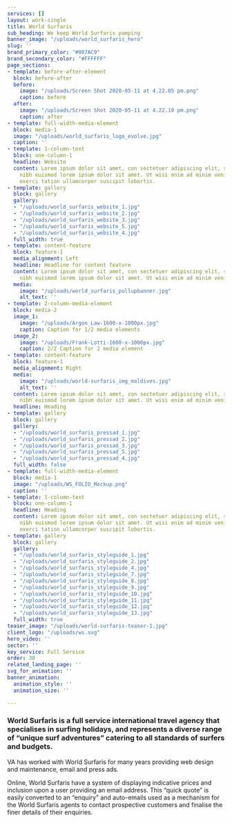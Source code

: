 ```yaml
---
services: []
layout: work-single
title: World Surfaris
sub_heading: We keep World Surfaris pumping
banner_image: "/uploads/world_surfaris_hero"
slug: ''
brand_primary_color: "#007AC9"
brand_secondary_color: "#FFFFFF"
page_sections:
- template: before-after-element
  block: before-after
  before:
    image: "/uploads/Screen Shot 2020-05-11 at 4.22.05 pm.png"
    caption: before
  after:
    image: "/uploads/Screen Shot 2020-05-11 at 4.22.10 pm.png"
    caption: after
- template: full-width-media-element
  block: media-1
  image: "/uploads/world_surfaris_logo_evolve.jpg"
  caption: ''
- template: 1-column-text
  block: one-column-1
  headline: Website
  content: Lorem ipsum dolor sit amet, con sectetuer adipiscing elit, sed diam nonummy
    nibh euismod lorem ipsum dolor sit amet. Ut wisi enim ad minim veniam, quis nostrud
    exerci tation ullamcorper suscipit lobortis.
- template: gallery
  block: gallery
  gallery:
  - "/uploads/world_surfaris_website_1.jpg"
  - "/uploads/world_surfaris_website_2.jpg"
  - "/uploads/world_surfaris_website_3.jpg"
  - "/uploads/world_surfaris_website_5.jpg"
  - "/uploads/world_surfaris_website_4.jpg"
  full_width: true
- template: content-feature
  block: feature-1
  media_alignment: Left
  headline: Headline for content feature
  content: Lorem ipsum dolor sit amet, con sectetuer adipiscing elit, sed diam nonummy
    nibh euismod lorem ipsum dolor sit amet. Ut wisi enim ad minim veniam.
  media:
    image: "/uploads/world_surfaris_pullupbanner.jpg"
    alt_text: ''
- template: 2-column-media-element
  block: media-2
  image_1:
    image: "/uploads/Argon_Law-1600-x-1000px.jpg"
    caption: Caption for 1/2 media elements
  image_2:
    image: "/uploads/Frank-Lotti-1600-x-1000px.jpg"
    caption: 2/2 Caption for 2 media element
- template: content-feature
  block: feature-1
  media_alignment: Right
  media:
    image: "/uploads/world-surfaris_img_maldives.jpg"
    alt_text: ''
  content: Lorem ipsum dolor sit amet, con sectetuer adipiscing elit, sed diam nonummy
    nibh euismod lorem ipsum dolor sit amet. Ut wisi enim ad minim veniam.
  headline: Heading
- template: gallery
  block: gallery
  gallery:
  - "/uploads/world_surfaris_pressad_1.jpg"
  - "/uploads/world_surfaris_pressad_2.jpg"
  - "/uploads/world_surfaris_pressad_3.jpg"
  - "/uploads/world_surfaris_pressad_5.jpg"
  - "/uploads/world_surfaris_pressad_4.jpg"
  full_width: false
- template: full-width-media-element
  block: media-1
  image: "/uploads/WS_FOLIO_Mockup.png"
  caption: ''
- template: 1-column-text
  block: one-column-1
  headline: Heading
  content: Lorem ipsum dolor sit amet, con sectetuer adipiscing elit, sed diam nonummy
    nibh euismod lorem ipsum dolor sit amet. Ut wisi enim ad minim veniam, quis nostrud
    exerci tation ullamcorper suscipit lobortis.
- template: gallery
  block: gallery
  gallery:
  - "/uploads/world_surfaris_styleguide_1.jpg"
  - "/uploads/world_surfaris_styleguide_2.jpg"
  - "/uploads/world_surfaris_styleguide_4.jpg"
  - "/uploads/world_surfaris_styleguide_7.jpg"
  - "/uploads/world_surfaris_styleguide_8.jpg"
  - "/uploads/world_surfaris_styleguide_9.jpg"
  - "/uploads/world_surfaris_styleguide_10.jpg"
  - "/uploads/world_surfaris_styleguide_11.jpg"
  - "/uploads/world_surfaris_styleguide_12.jpg"
  - "/uploads/world_surfaris_styleguide_13.jpg"
  full_width: true
teaser_image: "/uploads/world-surfaris-teaser-1.jpg"
client_logo: "/uploads/ws.svg"
hero_video: ''
sector: ''
key_service: Full Service
order: 30
related_landing_page: ''
svg_for_animation: ''
banner_animation:
  animation_style: ''
  animation_size: ''

---
```

### World Surfaris is a full service international travel agency that specialises in surfing holidays, and represents a diverse range of “unique surf adventures” catering to all standards of surfers and budgets. 

VA has worked with World Surfaris for many years providing web design and maintenance, email and press ads.

Online, World Surfaris have a system of displaying indicative prices and inclusion upon a user providing an email address. This “quick quote” is easily converted to an “enquiry” and auto-emails used as a mechanism for the World Surfaris agents to contact prospective customers and finalise the finer details of their enquiries.